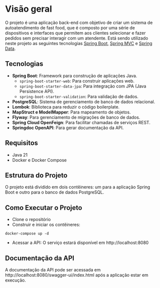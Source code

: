 # Visão geral

O projeto é uma aplicação back-end com objetivo de criar um sistema de autoatendimento de fast food, que é composto por uma série de dispositivos e interfaces que permitem aos clientes selecionar e fazer pedidos sem precisar interagir com um atendente. Está sendo utilizado neste projeto as seguintes tecnologias [Spring Boot](https://projects.spring.io/spring-boot), [Spring MVC](https://docs.spring.io/spring/docs/current/spring-framework-reference/html/mvc.html) e [Spring Data](http://projects.spring.io/spring-data). 

## Tecnologias

- **Spring Boot**: Framework para construção de aplicações Java.
    - `spring-boot-starter-web`: Para construir aplicações web.
    - `spring-boot-starter-data-jpa`: Para integração com JPA (Java Persistence API).
    - `spring-boot-starter-validation`: Para validação de dados.
- **PostgreSQL**: Sistema de gerenciamento de banco de dados relacional.
- **Lombok**: Biblioteca para reduzir o código boilerplate.
- **MapStruct e ModelMapper**: Para mapeamento de objetos.
- **Flyway**: Para gerenciamento de migrações de banco de dados.
- **Spring Cloud OpenFeign**: Para facilitar chamadas de serviços REST.
- **Springdoc OpenAPI**: Para gerar documentação da API.

## Requisitos

- Java 21
- Docker e Docker Compose

## Estrutura do Projeto

O projeto está dividido em dois contêineres: um para a aplicação Spring Boot e outro para o banco de dados PostgreSQL.

## Como Executar o Projeto

- Clone o repositório
- Construir e iniciar os contêineres:
```docker-compose
docker-compose up -d
```
- Acessar a API: O serviço estará disponível em http://localhost:8080

## Documentação da API

A documentação da API pode ser acessada em http://localhost:8080/swagger-ui/index.html após a aplicação estar em execução.

